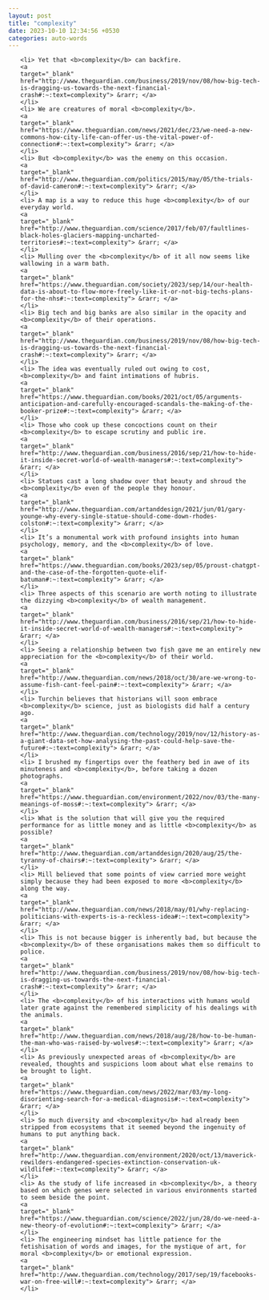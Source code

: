 ```yaml
---
layout: post
title: "complexity"
date: 2023-10-10 12:34:56 +0530
categories: auto-words
---
```

<ol>

    <li> Yet that <b>complexity</b> can backfire.
    <a 
    target="_blank" 
    href="http://www.theguardian.com/business/2019/nov/08/how-big-tech-is-dragging-us-towards-the-next-financial-crash#:~:text=complexity"> &rarr; </a>
    </li>
    <li> We are creatures of moral <b>complexity</b>.
    <a 
    target="_blank" 
    href="https://www.theguardian.com/news/2021/dec/23/we-need-a-new-commons-how-city-life-can-offer-us-the-vital-power-of-connection#:~:text=complexity"> &rarr; </a>
    </li>
    <li> But <b>complexity</b> was the enemy on this occasion.
    <a 
    target="_blank" 
    href="http://www.theguardian.com/politics/2015/may/05/the-trials-of-david-cameron#:~:text=complexity"> &rarr; </a>
    </li>
    <li> A map is a way to reduce this huge <b>complexity</b> of our everyday world.
    <a 
    target="_blank" 
    href="http://www.theguardian.com/science/2017/feb/07/faultlines-black-holes-glaciers-mapping-uncharted-territories#:~:text=complexity"> &rarr; </a>
    </li>
    <li> Mulling over the <b>complexity</b> of it all now seems like wallowing in a warm bath.
    <a 
    target="_blank" 
    href="https://www.theguardian.com/society/2023/sep/14/our-health-data-is-about-to-flow-more-freely-like-it-or-not-big-techs-plans-for-the-nhs#:~:text=complexity"> &rarr; </a>
    </li>
    <li> Big tech and big banks are also similar in the opacity and <b>complexity</b> of their operations.
    <a 
    target="_blank" 
    href="http://www.theguardian.com/business/2019/nov/08/how-big-tech-is-dragging-us-towards-the-next-financial-crash#:~:text=complexity"> &rarr; </a>
    </li>
    <li> The idea was eventually ruled out owing to cost, <b>complexity</b> and faint intimations of hubris.
    <a 
    target="_blank" 
    href="https://www.theguardian.com/books/2021/oct/05/arguments-anticipation-and-carefully-encouraged-scandals-the-making-of-the-booker-prize#:~:text=complexity"> &rarr; </a>
    </li>
    <li> Those who cook up these concoctions count on their <b>complexity</b> to escape scrutiny and public ire.
    <a 
    target="_blank" 
    href="http://www.theguardian.com/business/2016/sep/21/how-to-hide-it-inside-secret-world-of-wealth-managers#:~:text=complexity"> &rarr; </a>
    </li>
    <li> Statues cast a long shadow over that beauty and shroud the <b>complexity</b> even of the people they honour.
    <a 
    target="_blank" 
    href="http://www.theguardian.com/artanddesign/2021/jun/01/gary-younge-why-every-single-statue-should-come-down-rhodes-colston#:~:text=complexity"> &rarr; </a>
    </li>
    <li> It’s a monumental work with profound insights into human psychology, memory, and the <b>complexity</b> of love.
    <a 
    target="_blank" 
    href="https://www.theguardian.com/books/2023/sep/05/proust-chatgpt-and-the-case-of-the-forgotten-quote-elif-batuman#:~:text=complexity"> &rarr; </a>
    </li>
    <li> Three aspects of this scenario are worth noting to illustrate the dizzying <b>complexity</b> of wealth management.
    <a 
    target="_blank" 
    href="http://www.theguardian.com/business/2016/sep/21/how-to-hide-it-inside-secret-world-of-wealth-managers#:~:text=complexity"> &rarr; </a>
    </li>
    <li> Seeing a relationship between two fish gave me an entirely new appreciation for the <b>complexity</b> of their world.
    <a 
    target="_blank" 
    href="http://www.theguardian.com/news/2018/oct/30/are-we-wrong-to-assume-fish-cant-feel-pain#:~:text=complexity"> &rarr; </a>
    </li>
    <li> Turchin believes that historians will soon embrace <b>complexity</b> science, just as biologists did half a century ago.
    <a 
    target="_blank" 
    href="http://www.theguardian.com/technology/2019/nov/12/history-as-a-giant-data-set-how-analysing-the-past-could-help-save-the-future#:~:text=complexity"> &rarr; </a>
    </li>
    <li> I brushed my fingertips over the feathery bed in awe of its minuteness and <b>complexity</b>, before taking a dozen photographs.
    <a 
    target="_blank" 
    href="https://www.theguardian.com/environment/2022/nov/03/the-many-meanings-of-moss#:~:text=complexity"> &rarr; </a>
    </li>
    <li> What is the solution that will give you the required performance for as little money and as little <b>complexity</b> as possible?
    <a 
    target="_blank" 
    href="http://www.theguardian.com/artanddesign/2020/aug/25/the-tyranny-of-chairs#:~:text=complexity"> &rarr; </a>
    </li>
    <li> Mill believed that some points of view carried more weight simply because they had been exposed to more <b>complexity</b> along the way.
    <a 
    target="_blank" 
    href="http://www.theguardian.com/news/2018/may/01/why-replacing-politicians-with-experts-is-a-reckless-idea#:~:text=complexity"> &rarr; </a>
    </li>
    <li> This is not because bigger is inherently bad, but because the <b>complexity</b> of these organisations makes them so difficult to police.
    <a 
    target="_blank" 
    href="http://www.theguardian.com/business/2019/nov/08/how-big-tech-is-dragging-us-towards-the-next-financial-crash#:~:text=complexity"> &rarr; </a>
    </li>
    <li> The <b>complexity</b> of his interactions with humans would later grate against the remembered simplicity of his dealings with the animals.
    <a 
    target="_blank" 
    href="http://www.theguardian.com/news/2018/aug/28/how-to-be-human-the-man-who-was-raised-by-wolves#:~:text=complexity"> &rarr; </a>
    </li>
    <li> As previously unexpected areas of <b>complexity</b> are revealed, thoughts and suspicions loom about what else remains to be brought to light.
    <a 
    target="_blank" 
    href="https://www.theguardian.com/news/2022/mar/03/my-long-disorienting-search-for-a-medical-diagnosis#:~:text=complexity"> &rarr; </a>
    </li>
    <li> So much diversity and <b>complexity</b> had already been stripped from ecosystems that it seemed beyond the ingenuity of humans to put anything back.
    <a 
    target="_blank" 
    href="http://www.theguardian.com/environment/2020/oct/13/maverick-rewilders-endangered-species-extinction-conservation-uk-wildlife#:~:text=complexity"> &rarr; </a>
    </li>
    <li> As the study of life increased in <b>complexity</b>, a theory based on which genes were selected in various environments started to seem beside the point.
    <a 
    target="_blank" 
    href="https://www.theguardian.com/science/2022/jun/28/do-we-need-a-new-theory-of-evolution#:~:text=complexity"> &rarr; </a>
    </li>
    <li> The engineering mindset has little patience for the fetishisation of words and images, for the mystique of art, for moral <b>complexity</b> or emotional expression.
    <a 
    target="_blank" 
    href="http://www.theguardian.com/technology/2017/sep/19/facebooks-war-on-free-will#:~:text=complexity"> &rarr; </a>
    </li>